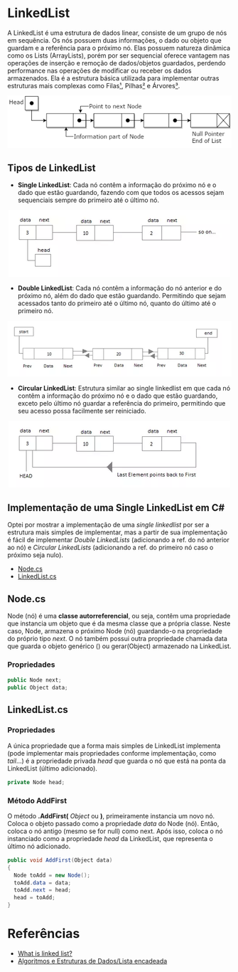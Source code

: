 # LinkedList
A LinkedList é uma estrutura de dados linear, consiste de um grupo de nós em sequência. Os nós possuem duas informações, o dado ou objeto que guardam e a referência para o próximo nó. Elas possuem natureza dinâmica como os Lists (ArrayLists), porém por ser sequencial oferece vantagem nas operações de inserção e remoção de dados/objetos guardados, perdendo performance nas operações de modificar ou receber os dados armazenados. Ela é a estrutura básica utilizada para implementar outras estruturas mais complexas como Filas[¹](https://pt.wikibooks.org/wiki/Algoritmos_e_Estruturas_de_Dados/Filas), Pilhas[²](https://pt.wikibooks.org/wiki/Algoritmos_e_Estruturas_de_Dados/Pilhas) e Árvores[³](https://pt.wikibooks.org/wiki/Algoritmos_e_Estruturas_de_Dados/Árvore).

<p align="center">
<img src="https://github.com/Camilotk/aprendendo_csharp/blob/master/Data%20Structures/Lists/LinkedList/linked_list.png" />
</p>

## Tipos de LinkedList
- **Single LinkedList**: Cada nó contêm a informação do próximo nó e o dado que estão guardando, fazendo com que todos os acessos sejam sequenciais sempre do primeiro até o último nó.

<p align="center">
<img src="https://github.com/Camilotk/aprendendo_csharp/blob/master/Data%20Structures/Lists/LinkedList/single_linkedlist.webp" />
</p>

- **Double LinkedList**: Cada nó contêm a informação do nó anterior e do próximo nó, além do dado que estão guardando. Permitindo que sejam acessados tanto do primeiro até o último nó, quanto do último até o primeiro nó.

<p align="center">
<img src="https://github.com/Camilotk/aprendendo_csharp/blob/master/Data%20Structures/Lists/LinkedList/double_linkedlist.webp" />
</p>

- **Circular LinkedList**: Estrutura similar ao single linkedlist em que cada nó contêm a informação do próximo nó e o dado que estão guardando, exceto pelo último nó guardar a referência do primeiro, permitindo que seu acesso possa facilmente ser reiniciado.

<p align="center">
<img src="https://github.com/Camilotk/aprendendo_csharp/blob/master/Data%20Structures/Lists/LinkedList/circular_linkedlist.webp" />
</p>

## Implementação de uma Single LinkedList em C#
Optei por mostrar a implementação de uma *single linkedlist* por ser a estrutura mais simples de implementar, mas a partir de sua implementação é fácil de implementar *Double LinkedLists* (adicionando a ref. do nó anterior ao nó) e *Circular LinkedLists* (adicionando a ref. do primeiro nó caso o próximo seja nulo).

- [Node.cs](https://github.com/Camilotk/aprendendo_csharp/blob/master/Data%20Structures/Lists/LinkedList/Implementation/Node.cs)
- [LinkedList.cs](https://github.com/Camilotk/aprendendo_csharp/blob/master/Data%20Structures/Lists/LinkedList/Implementation/LinkedList.cs)
## Node.cs
Node (nó) é uma **classe autorreferencial**, ou seja, contêm uma propriedade que instancia um objeto que é da mesma classe que a própria classe. Neste caso, Node, armazena o próximo Node (nó) guardando-o na propriedade do próprio tipo *next*. O nó também possui outra propriedade chamada data que guarda o objeto genérico (<T>) ou gerar(Object) armazenado na LinkedList.
  
### Propriedades
```C#
public Node next;
public Object data;
```
## LinkedList.cs

### Propriedades
A única propriedade que a forma mais simples de LinkedList implementa (pode implementar mais propriedades conforme implementação, como *tail*...) é a propriedade privada *head* que guarda o nó que está na ponta da LinkedList (último adicionado).

```C#
private Node head;
```
### Método AddFirst
O método **.AddFirst(** *Object* ou *<T>* **)**, primeiramente instancia um novo nó. Coloca o objeto passado como a propriedade *data* do Node (nó). Então, coloca o nó antigo (mesmo se for null) como next. Após isso, coloca o nó instanciado como a propriedade *head* da LinkedList, que representa o último nó adicionado.
  
```C#
public void AddFirst(Object data)
{
  Node toAdd = new Node();
  toAdd.data = data;
  toAdd.next = head;
  head = toAdd;
}
```
  
# Referências
- [What is linked list?](https://www.quora.com/What-is-linked-list-1)
- [Algoritmos e Estruturas de Dados/Lista encadeada](https://pt.wikibooks.org/wiki/Algoritmos_e_Estruturas_de_Dados/Lista_encadeada)
